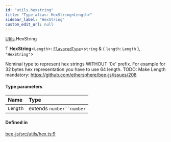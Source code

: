 ```yaml
---
id: "utils.hexstring"
title: "Type alias: HexString<Length>"
sidebar_label: "HexString"
custom_edit_url: null
---
```


[Utils](../modules/utils.md).HexString

Ƭ **HexString**<`Length`\>: [`FlavoredType`](flavoredtype.md)<`string` & { `length`: `Length`  }, ``"HexString"``\>

Nominal type to represent hex strings WITHOUT '0x' prefix.
For example for 32 bytes hex representation you have to use 64 length.
TODO: Make Length mandatory: https://github.com/ethersphere/bee-js/issues/208

#### Type parameters

| Name | Type |
| :------ | :------ |
| `Length` | extends `number``number` |

#### Defined in

[bee-js/src/utils/hex.ts:9](https://github.com/ethersphere/bee-js/blob/5b112bf/src/utils/hex.ts#L9)
